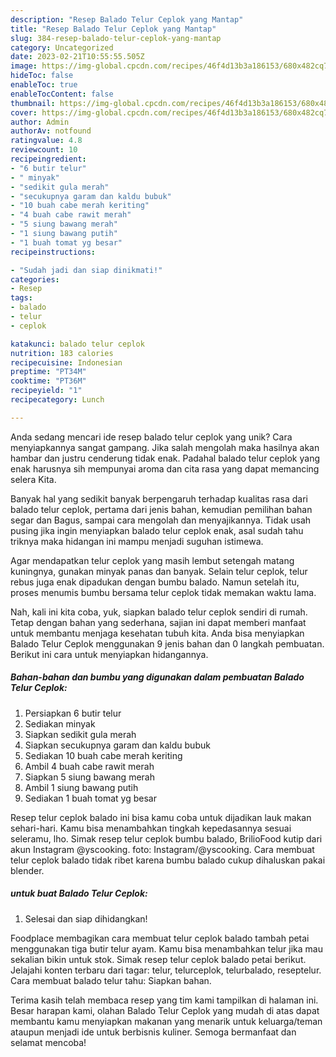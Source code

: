 ```yaml
---
description: "Resep Balado Telur Ceplok yang Mantap"
title: "Resep Balado Telur Ceplok yang Mantap"
slug: 384-resep-balado-telur-ceplok-yang-mantap
category: Uncategorized
date: 2023-02-21T10:55:55.505Z
image: https://img-global.cpcdn.com/recipes/46f4d13b3a186153/680x482cq70/balado-telur-ceplok-foto-resep-utama.jpg
hideToc: false
enableToc: true
enableTocContent: false
thumbnail: https://img-global.cpcdn.com/recipes/46f4d13b3a186153/680x482cq70/balado-telur-ceplok-foto-resep-utama.jpg
cover: https://img-global.cpcdn.com/recipes/46f4d13b3a186153/680x482cq70/balado-telur-ceplok-foto-resep-utama.jpg
author: Admin
authorAv: notfound
ratingvalue: 4.8
reviewcount: 10
recipeingredient:
- "6 butir telur"
- " minyak"
- "sedikit gula merah"
- "secukupnya garam dan kaldu bubuk"
- "10 buah cabe merah keriting"
- "4 buah cabe rawit merah"
- "5 siung bawang merah"
- "1 siung bawang putih"
- "1 buah tomat yg besar"
recipeinstructions:

- "Sudah jadi dan siap dinikmati!"
categories:
- Resep
tags:
- balado
- telur
- ceplok

katakunci: balado telur ceplok 
nutrition: 183 calories
recipecuisine: Indonesian
preptime: "PT34M"
cooktime: "PT36M"
recipeyield: "1"
recipecategory: Lunch

---
```





Anda sedang mencari ide resep balado telur ceplok yang unik? Cara menyiapkannya sangat gampang. Jika salah mengolah maka hasilnya akan hambar dan justru cenderung tidak enak. Padahal balado telur ceplok yang enak harusnya sih mempunyai aroma dan cita rasa yang dapat memancing selera Kita.





Banyak hal yang sedikit banyak berpengaruh terhadap kualitas rasa dari balado telur ceplok, pertama dari jenis bahan, kemudian pemilihan bahan segar dan Bagus, sampai cara mengolah dan menyajikannya. Tidak usah pusing jika ingin menyiapkan balado telur ceplok enak,      asal sudah tahu triknya maka hidangan ini mampu menjadi suguhan istimewa.














Agar mendapatkan telur ceplok yang masih lembut setengah matang kuningnya, gunakan minyak panas dan banyak. Selain telur ceplok, telur rebus juga enak dipadukan dengan bumbu balado. Namun setelah itu, proses menumis bumbu bersama telur ceplok tidak memakan waktu lama.






Nah, kali ini kita coba, yuk, siapkan balado telur ceplok sendiri di rumah. Tetap dengan bahan yang sederhana, sajian ini dapat memberi manfaat untuk membantu menjaga kesehatan tubuh kita. Anda bisa menyiapkan Balado Telur Ceplok menggunakan 9 jenis bahan dan 0 langkah pembuatan. Berikut ini cara untuk menyiapkan hidangannya.

<!--inarticleads1-->

##### Bahan-bahan dan bumbu yang digunakan dalam pembuatan Balado Telur Ceplok:

1. Persiapkan 6 butir telur
1. Sediakan  minyak
1. Siapkan sedikit gula merah
1. Siapkan secukupnya garam dan kaldu bubuk
1. Sediakan 10 buah cabe merah keriting
1. Ambil 4 buah cabe rawit merah
1. Siapkan 5 siung bawang merah
1. Ambil 1 siung bawang putih
1. Sediakan 1 buah tomat yg besar


Resep telur ceplok balado ini bisa kamu coba untuk dijadikan lauk makan sehari-hari. Kamu bisa menambahkan tingkah kepedasannya sesuai seleramu, lho. Simak resep telur ceplok bumbu balado, BrilioFood kutip dari akun Instagram @yscooking. foto: Instagram/@yscooking. Cara membuat telur ceplok balado tidak ribet karena bumbu balado cukup dihaluskan pakai blender. 

<!--inarticleads2-->

#####  untuk buat Balado Telur Ceplok:


1. Selesai dan siap dihidangkan!

Foodplace membagikan cara membuat telur ceplok balado tambah petai menggunakan tiga butir telur ayam. Kamu bisa menambahkan telur jika mau sekalian bikin untuk stok. Simak resep telur ceplok balado petai berikut. Jelajahi konten terbaru dari tagar: telur, telurceplok, telurbalado, reseptelur. Cara membuat balado telur tahu: Siapkan bahan. 

Terima kasih telah membaca resep yang tim kami tampilkan di halaman ini. Besar harapan kami, olahan Balado Telur Ceplok yang mudah di atas dapat membantu kamu menyiapkan makanan yang menarik untuk keluarga/teman ataupun menjadi ide untuk berbisnis kuliner. Semoga bermanfaat dan selamat mencoba!
